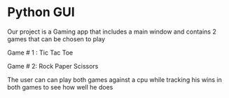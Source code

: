 # Python GUI 

Our project is a Gaming app that includes a main window and contains 2 games that can be chosen to play

Game # 1 : Tic Tac Toe

Game # 2: Rock Paper Scissors

The user can can play both games against a cpu while tracking his wins in both games to see how well he does
